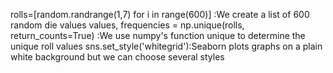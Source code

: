 rolls=[random.randrange(1,7) for i in range(600)] :We create a list of 600 random die values 
values, frequencies = np.unique(rolls, return_counts=True) :We use numpy's function unique to determine the unique roll values 
sns.set_style('whitegrid'):Seaborn plots graphs on a plain white background but we can choose several styles 
